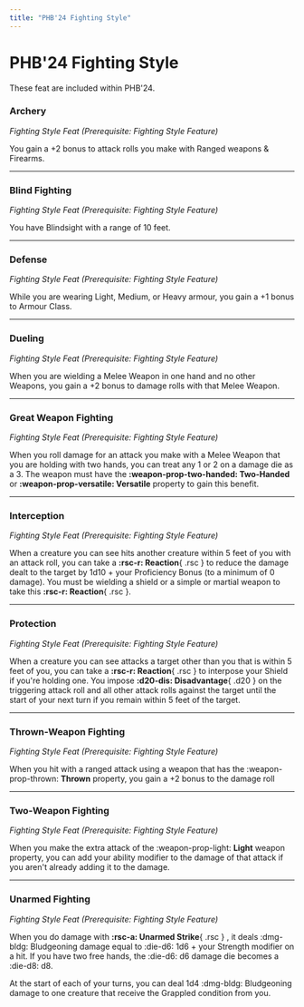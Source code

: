 ```yaml
---
title: "PHB'24 Fighting Style"
---
```


# PHB'24 Fighting Style

These feat are included within PHB'24.

### Archery

*Fighting Style Feat (Prerequisite: Fighting Style Feature)*

You gain a +2 bonus to attack rolls you make with Ranged weapons & Firearms.

---

### Blind Fighting

*Fighting Style Feat (Prerequisite: Fighting Style Feature)*

You have Blindsight with a range of 10 feet.

---

### Defense

*Fighting Style Feat (Prerequisite: Fighting Style Feature)*

While you are wearing Light, Medium, or Heavy armour, you gain a +1 bonus to Armour Class.

---

### Dueling

*Fighting Style Feat (Prerequisite: Fighting Style Feature)*

When you are wielding a Melee Weapon in one hand and no other Weapons, you gain a +2 bonus to damage rolls with that Melee Weapon.

---

### Great Weapon Fighting

*Fighting Style Feat (Prerequisite: Fighting Style Feature)*

When you roll damage for an attack you make with a Melee Weapon that you are holding with two hands, you can treat any 1 or 2 on a damage die as a 3. The weapon must have the **:weapon-prop-two-handed: Two-Handed** or **:weapon-prop-versatile: Versatile** property to gain this benefit.

---

### Interception

*Fighting Style Feat (Prerequisite: Fighting Style Feature)*

When a creature you can see hits another creature within 5 feet of you with an attack roll, you can take a **:rsc-r: Reaction**{ .rsc } to reduce the damage dealt to the target by 1d10 + your Proficiency Bonus (to a minimum of 0 damage). You must be wielding a shield or a simple or martial weapon to take this **:rsc-r: Reaction**{ .rsc }.

---

### Protection

*Fighting Style Feat (Prerequisite: Fighting Style Feature)*

When a creature you can see attacks a target other than you that is within 5 feet of you, you can take a **:rsc-r: Reaction**{ .rsc } to interpose your Shield if you're holding one. You impose **:d20-dis: Disadvantage**{ .d20 } on the triggering attack roll and all other attack rolls against the target until the start of your next turn if you remain within 5 feet of the target.

---

### Thrown-Weapon Fighting

*Fighting Style Feat (Prerequisite: Fighting Style Feature)*

When you hit with a ranged attack using a weapon that has the :weapon-prop-thrown: **Thrown** property, you gain a +2 bonus to the damage roll

---

### Two-Weapon Fighting

*Fighting Style Feat (Prerequisite: Fighting Style Feature)*

When you make the extra attack of the :weapon-prop-light: **Light** weapon property, you can add your ability modifier to the damage of that attack if you aren't already adding it to the damage.

---

### Unarmed Fighting

*Fighting Style Feat (Prerequisite: Fighting Style Feature)*

When you do damage with **:rsc-a: Unarmed Strike**{ .rsc } , it deals :dmg-bldg: Bludgeoning damage equal to :die-d6: 1d6 + your Strength modifier on a hit. If you have two free hands, the :die-d6: d6 damage die becomes a :die-d8: d8.

At the start of each of your turns, you can deal 1d4 :dmg-bldg: Bludgeoning damage to one creature that receive the Grappled condition from you.
